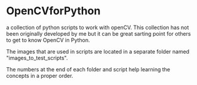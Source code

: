 # OpenCVforPython
a collection of python scripts to work with openCV. This collection has not been originally developed by me but it can be great sarting point for others to get to know OpenCV in Python. 

The images that are used in scripts are located in a separate folder named "images_to_test_scripts".

The numbers at the end of each folder and script help learning the concepts in a proper order. 


